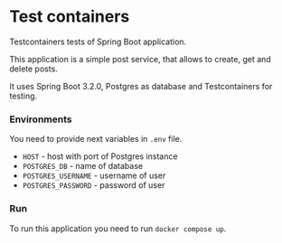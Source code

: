 # Test containers

Testcontainers tests of Spring Boot application.

This application is a simple post service, that allows to create, get and delete
posts.

It uses Spring Boot 3.2.0, Postgres as database and Testcontainers for testing.

### Environments

You need to provide next variables in `.env` file.

* `HOST` - host with port of Postgres instance
* `POSTGRES_DB` - name of database
* `POSTGRES_USERNAME` - username of user
* `POSTGRES_PASSWORD` - password of user

### Run

To run this application you need to run `docker compose up`.

